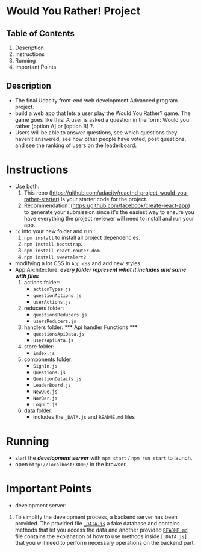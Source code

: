 # Would You Rather! Project



## Table of Contents

1. Description
2. Instructions
3. Running
4. Important Points


## Description

- The final Udacity front-end web development Advanced program project.
- build a web app that lets a user play the Would You Rather? game. The game goes like this: A user is asked a question in the form: Would you rather [option A] or [option B] ?.
- Users will be able to answer questions, see which questions they haven’t answered, see how other people have voted, post questions, and see the ranking of users on the leaderboard.


# Instructions

- Use both: 
    1. This repo (https://github.com/udacity/reactnd-project-would-you-rather-starter) is your starter code for the project.
    2. Recommendation :(https://github.com/facebook/create-react-app) to generate your submission since it's the easiest way to ensure you have everything the project reviewer will need to install and run your app.
- `cd` into your new folder and run : 
  1. `npm install` to install all project dependencies.
  2. `npm install bootstrap`.
  2. `npm install react-router-dom`.
  3. `npm install sweetalert2 `
- modifying a lot CSS in `App.css` and add new styles.
- App Architecture:   ***every folder represent what it includes and same with files***
    1. actions folder:
        - `actionTypes.js`
        - `questionActions.js`
        - `userActions.js`
    3. reducers folder:
        - `questionsReducers.js`
        - `usersReducers.js`
    2. handlers folder:   *** Api handler Functions ***
        - `questionsApiData.js`
        - `usersApiData.js`
    4. store folder:
        - `index.js`
    5. components folder:
        - `SignIn.js`
        - `Questions.js`
        - `QuestionDetails.js`
        - `LeaderBoard.js`
        - `NewQue.js`
        - `NavBar.js`
        - `LogOut.js`
    6. data folder:
        - includes the `_DATA.js` and `README.md` files


# Running

- start the ***development server*** with `npm start` / `npm run start` to launch.
- open `http://localhost:3000/` in the browser.


# Important Points

 - development server:

1. To simplify the development process, a backend server has been provided. The provided file [`_DATA.js`](src/data/_DATA.js) a fake database and contains methods that let you access the data and another provided [`README.md`](src/data/README.md) file contains the explanation of how to use methods inside [`_DATA.js`] that you will need to perform necessary operations on the backend part.